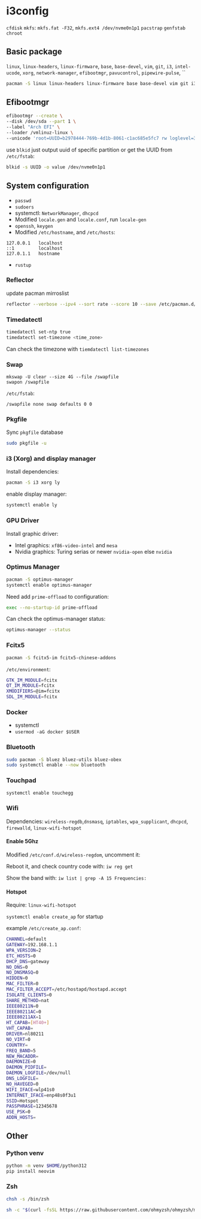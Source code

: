 # i3config

`cfdisk`
`mkfs`: `mkfs.fat -F32`, `mkfs.ext4 /dev/nvme0n1p1`
`pacstrap`
`genfstab`
`chroot`

## Basic package

`linux`, `linux-headers`, `linux-firmware`, `base`, `base-devel`, `vim`, `git`,
`i3`, `intel-ucode`, `xorg`, `network-manager`, `efibootmgr`, `pavucontrol`,
`pipewire-pulse`, ``

```sh
pacman -S linux linux-headers linux-firmware base base-devel vim git i3 intel-ucode xorg networkmanager  efibootmgr pavucontrol pipewire-pulse ly dhcpcd adobe-source-han-serif-cn-fonts wqy-zenhei noto-fonts-cjk noto-fonts-emoji noto-fonts-extra ttf-jetbrains-mono-nerd alacritty polybar fcitx5-im fcitx5-chinese-addons nautilus rustup go composer luarocks tree-sitter neovim python-virtualenv python-pip chromium rofi bluez bluez-utils bluez-obex xdotool wmctrl maim unclutter openssh wireless-regdb pkgfile zsh xsel xclip
```

## Efibootmgr

```sh
efibootmgr --create \
--disk /dev/sda --part 1 \
--label "Arch EFI" \
--loader /vmlinuz-linux \
--unicode 'root=UUID=b2978444-769b-4d1b-8061-c1ac685e5fc7 rw loglevel=3 quiet splash reboot=bios initrd=\initramfs-linux.img'
```

use `blkid` just output uuid of specific partition or get the UUID from
`/etc/fstab`:

```sh
blkid -s UUID -o value /dev/nvme0n1p1
```

## System configuration

- `passwd`
- `sudoers`
- systemctl: `NetworkManager`, `dhcpcd`
- Modified `locale.gen` and `locale.conf`, run `locale-gen`
- `openssh`, `keygen`
- Modified `/etc/hostname`, and `/etc/hosts`:

```
127.0.0.1   localhost
::1         localhost
127.0.1.1   hostname
```

- `rustup`

### Reflector

update pacman mirroslist

```sh
reflector --verbose --ipv4 --sort rate --score 10 --save /etc/pacman.d/mirrorlist
```

### Timedatectl

```sh
timedatectl set-ntp true
timedatectl set-timezone <time_zone>
```

Can check the timezone with `tiemdatectl list-timezones`

### Swap

```
mkswap -U clear --size 4G --file /swapfile
swapon /swapfile
```

`/etc/fstab`:

```
/swapfile none swap defaults 0 0
```

### Pkgfile

Sync `pkgfile` database

```sh
sudo pkgfile -u
```

### i3 (Xorg) and display manager

Install dependencies:

```sh
pacman -S i3 xorg ly
```

enable display manager:

```sh
systemctl enable ly
```

### GPU Driver

Install graphic driver:

- Intel graphics: `xf86-video-intel` and `mesa`
- Nvidia graphics: Turing serias or newer `nvidia-open` else `nvidia`

### Optimus Manager

```sh
pacman -S optimus-manager
systemctl enable optimus-manager
```

Need add `prime-offload` to configuration:

```sh
exec --no-startup-id prime-offload
```

Can check the optimus-manager status:

```sh
optimus-manager --status
```

### Fcitx5

```sh
pacman -S fcitx5-im fcitx5-chinese-addons
```

`/etc/environment`:

```sh
GTK_IM_MODULE=fcitx
QT_IM_MODULE=fcitx
XMODIFIERS=@im=fcitx
SDL_IM_MODULE=fcitx
```

### Docker

- systemctl
- `usermod -aG docker $USER`

### Bluetooth

```sh
sudo pacman -S bluez bluez-utils bluez-obex
sudo systemctl enable --now bluetooth
```

### Touchpad

```bash
systemctl enable touchegg
```

### Wifi

Dependencies: `wireless-regdb`,`dnsmasq`, `iptables`, `wpa_supplicant`,
`dhcpcd`, `firewalld`, `linux-wifi-hotspot`

#### Enable 5Ghz

Modified `/etc/conf.d/wireless-regdom`, uncomment it:

Reboot it, and check country code with: `iw reg get`

Show the band with: `iw list | grep -A 15 Frequencies:`

#### Hotspot

Require: `linux-wifi-hotspot`

`systemctl enable create_ap` for startup

example `/etc/create_ap.conf`:

```sh
CHANNEL=default
GATEWAY=192.168.1.1
WPA_VERSION=2
ETC_HOSTS=0
DHCP_DNS=gateway
NO_DNS=0
NO_DNSMASQ=0
HIDDEN=0
MAC_FILTER=0
MAC_FILTER_ACCEPT=/etc/hostapd/hostapd.accept
ISOLATE_CLIENTS=0
SHARE_METHOD=nat
IEEE80211N=0
IEEE80211AC=0
IEEE80211AX=1
HT_CAPAB=[HT40+]
VHT_CAPAB=
DRIVER=nl80211
NO_VIRT=0
COUNTRY=
FREQ_BAND=5
NEW_MACADDR=
DAEMONIZE=0
DAEMON_PIDFILE=
DAEMON_LOGFILE=/dev/null
DNS_LOGFILE=
NO_HAVEGED=0
WIFI_IFACE=wlp41s0
INTERNET_IFACE=enp48s0f3u1
SSID=Hotspot
PASSPHRASE=12345678
USE_PSK=0
ADDN_HOSTS=
```

## Other

### Python venv

```sh
python -m venv $HOME/python312
pip install neovim
```

### Zsh

```bash
chsh -s /bin/zsh

sh -c "$(curl -fsSL https://raw.githubusercontent.com/ohmyzsh/ohmyzsh/master/tools/install.sh)"
```



